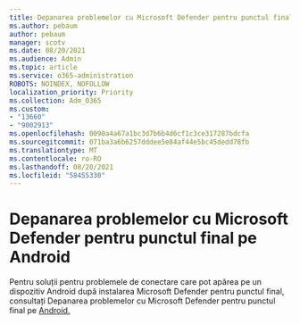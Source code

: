 ```yaml
---
title: Depanarea problemelor cu Microsoft Defender pentru punctul final pe Android
ms.author: pebaum
author: pebaum
manager: scotv
ms.date: 08/20/2021
ms.audience: Admin
ms.topic: article
ms.service: o365-administration
ROBOTS: NOINDEX, NOFOLLOW
localization_priority: Priority
ms.collection: Adm_O365
ms.custom:
- "13660"
- "9002913"
ms.openlocfilehash: 0090a4a67a1bc3d7b6b4d6cf1c3ce317287bdcfa
ms.sourcegitcommit: 071ba3a6b6257dddee5e84af44e5bc45dedd78fb
ms.translationtype: MT
ms.contentlocale: ro-RO
ms.lasthandoff: 08/20/2021
ms.locfileid: "58455330"
---
```

# <a name="troubleshooting-issues-on-microsoft-defender-for-endpoint-on-android"></a>Depanarea problemelor cu Microsoft Defender pentru punctul final pe Android

Pentru soluții pentru problemele de conectare care pot apărea pe un dispozitiv Android după instalarea Microsoft Defender pentru punctul final, consultați Depanarea problemelor cu Microsoft Defender pentru punctul final pe [Android.](https://docs.microsoft.com/microsoft-365/security/defender-endpoint/android-support-signin)

